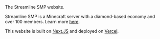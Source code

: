 The Streamline SMP website.

Streamline SMP is a Minecraft server with a diamond-based economy and over 100 members. Learn more [here](https://streamlinesmp.com/).

This website is built on [Next.JS](https://nextjs.org/) and deployed on [Vercel](https://vercel.com).
